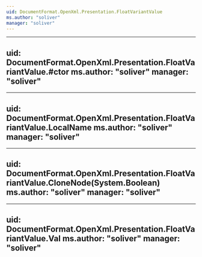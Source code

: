 ```yaml
---
uid: DocumentFormat.OpenXml.Presentation.FloatVariantValue
ms.author: "soliver"
manager: "soliver"
---
```


---
uid: DocumentFormat.OpenXml.Presentation.FloatVariantValue.#ctor
ms.author: "soliver"
manager: "soliver"
---

---
uid: DocumentFormat.OpenXml.Presentation.FloatVariantValue.LocalName
ms.author: "soliver"
manager: "soliver"
---

---
uid: DocumentFormat.OpenXml.Presentation.FloatVariantValue.CloneNode(System.Boolean)
ms.author: "soliver"
manager: "soliver"
---

---
uid: DocumentFormat.OpenXml.Presentation.FloatVariantValue.Val
ms.author: "soliver"
manager: "soliver"
---
